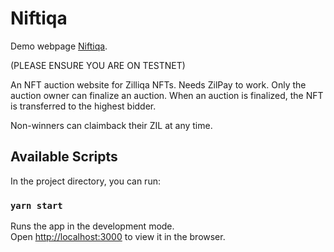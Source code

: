 # Niftiqa

Demo webpage [Niftiqa](https://niftiqa.web.app).

(PLEASE ENSURE YOU ARE ON TESTNET)

An NFT auction website for Zilliqa NFTs. 
Needs ZilPay to work. 
Only the auction owner can finalize an auction. When an auction is finalized, the NFT is transferred to the highest bidder.

Non-winners can claimback their ZIL at any time.


## Available Scripts

In the project directory, you can run:

### `yarn start`

Runs the app in the development mode.\
Open [http://localhost:3000](http://localhost:3000) to view it in the browser.